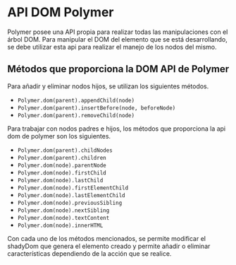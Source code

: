 # API DOM Polymer

Polymer posee una API propia para realizar todas las manipulaciones con el árbol DOM. Para manipular el DOM del elemento que se está desarrollando, se debe utilizar esta api para realizar el manejo de los nodos del mismo.

## Métodos que proporciona la DOM API de Polymer

Para añadir y eliminar nodos hijos, se utilizan los siguientes métodos.

* `Polymer.dom(parent).appendChild(node)`
* `Polymer.dom(parent).insertBefore(node, beforeNode)`
* `Polymer.dom(parent).removeChild(node)`

Para trabajar con nodos padres e hijos, los métodos que proporciona la api dom de polymer son los siguientes.

* `Polymer.dom(parent).childNodes`
* `Polymer.dom(parent).children`
* `Polymer.dom(node).parentNode`
* `Polymer.dom(node).firstChild`
* `Polymer.dom(node).lastChild`
* `Polymer.dom(node).firstElementChild`
* `Polymer.dom(node).lastElementChild`
* `Polymer.dom(node).previousSibling`
* `Polymer.dom(node).nextSibling`
* `Polymer.dom(node).textContent`
* `Polymer.dom(node).innerHTML`

Con cada uno de los métodos mencionados, se permite modificar el shadyDom que genera el elemento creado y permite añadir o eliminar características dependiendo de la acción que se realice.